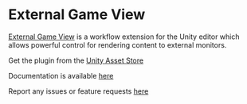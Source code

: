 # External Game View
[External Game View]() is a workflow extension for the Unity editor which allows powerful control for rendering content to external monitors.

Get the plugin from the [Unity Asset Store](https://assetstore.unity.com/packages/slug/215946?aid=1101lcNgx)

Documentation is available [here](https://www.renderheads.com/content/docs/ExternalGameView/articles/intro.html)

Report any issues or feature requests [here](https://github.com/RenderHeads/UnityPlugin-ExternalGameView-Issues/issues)
